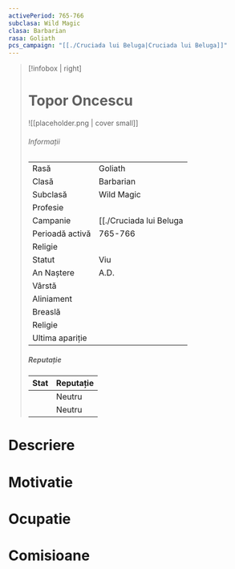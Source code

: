 ```yaml
---
activePeriod: 765-766
subclasa: Wild Magic
clasa: Barbarian
rasa: Goliath
pcs_campaign: "[[./Cruciada lui Beluga|Cruciada lui Beluga]]"
---
```


> [!infobox | right]
> # Topor Oncescu
> ![[placeholder.png | cover small]]
> ###### Informații
> |  |   |
> | ---- | ---- |
> | Rasă | Goliath |
> | Clasă | Barbarian |
> | Subclasă | Wild Magic |
> | Profesie |  |
> | Campanie |  [[./Cruciada lui Beluga|Cruciada lui Beluga]] |
> | Perioadă activă |  765-766 |
> | Religie |   |
> | Statut | Viu | 
> | An Naștere |  A.D. |
> | Vârstă |  |
> | Aliniament |  |
> | Breaslă |  |
> | Religie |  |
> | Ultima apariție |  |
> ##### Reputație
> | Stat |  Reputație |
> | ---- |  --- |
> |  |  Neutru |
> |  |  Neutru |
# Descriere
# Motivatie
# Ocupatie
# Comisioane
<div><ul class="dataview list-view-ul"></ul></div>
